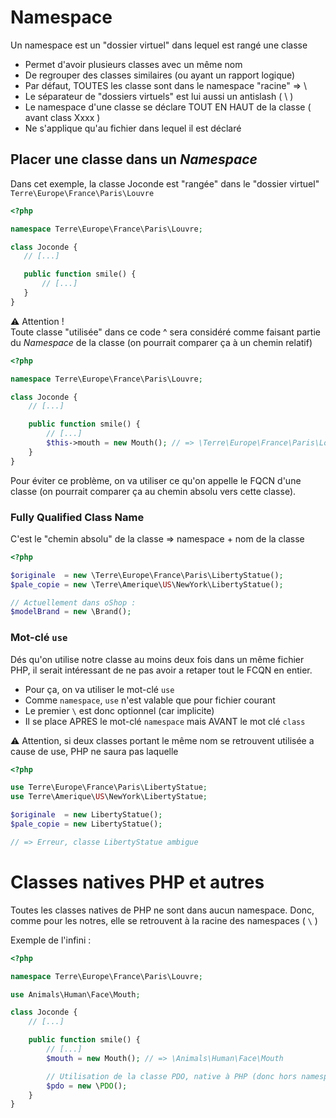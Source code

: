 # Namespace

Un namespace est un "dossier virtuel" dans lequel est rangé une classe

 - Permet d'avoir plusieurs classes avec un même nom
 - De regrouper des classes similaires (ou ayant un rapport logique)
 - Par défaut, TOUTES les classe sont dans le namespace "racine" => \
 - Le séparateur de "dossiers virtuels" est lui aussi un antislash ( \ )
 - Le namespace d'une classe se déclare TOUT EN HAUT de la classe ( avant class Xxxx )
 - Ne s'applique qu'au fichier dans lequel il est déclaré

## Placer une classe dans un _Namespace_

Dans cet exemple, la classe Joconde est "rangée" dans le "dossier virtuel" `Terre\Europe\France\Paris\Louvre`
 ```php
<?php

namespace Terre\Europe\France\Paris\Louvre;

class Joconde {
    // [...]

    public function smile() {
        // [...]
    }
}
```

:warning: Attention !  
Toute classe "utilisée" dans ce code ^ sera considéré comme faisant partie du _Namespace_ de la classe (on pourrait comparer ça à un chemin relatif)

```php
<?php

namespace Terre\Europe\France\Paris\Louvre;

class Joconde {
    // [...]

    public function smile() {
        // [...]
        $this->mouth = new Mouth(); // => \Terre\Europe\France\Paris\Louvre\Mouth
    }
}
```

Pour éviter ce problème, on va utiliser ce qu'on appelle le FQCN d'une classe (on pourrait comparer ça au chemin absolu vers cette classe).

### Fully Qualified Class Name

C'est le "chemin absolu" de la classe => namespace + nom de la classe

```php
<?php

$originale  = new \Terre\Europe\France\Paris\LibertyStatue();
$pale_copie = new \Terre\Amerique\US\NewYork\LibertyStatue();

// Actuellement dans oShop :
$modelBrand = new \Brand();
```

### Mot-clé `use`

Dés qu'on utilise notre classe au moins deux fois dans un même fichier PHP, il serait intéressant de ne pas avoir a retaper tout le FCQN en entier.

 - Pour ça, on va utiliser le mot-clé `use`
 - Comme `namespace`, `use` n'est valable que pour fichier courant
 - Le premier `\` est donc optionnel (car implicite)
 - Il se place APRES le mot-clé `namespace` mais AVANT le mot clé `class`


:warning: Attention, si deux classes portant le même nom se retrouvent utilisée a cause de use, PHP ne saura pas laquelle
```php
<?php

use Terre\Europe\France\Paris\LibertyStatue;
use Terre\Amerique\US\NewYork\LibertyStatue;

$originale  = new LibertyStatue();
$pale_copie = new LibertyStatue();

// => Erreur, classe LibertyStatue ambigue

```

# Classes natives PHP et autres

Toutes les classes natives de PHP ne sont dans aucun namespace.
Donc, comme pour les notres, elle se retrouvent à la racine des namespaces ( `\` )

Exemple de l'infini :
```php
<?php

namespace Terre\Europe\France\Paris\Louvre;

use Animals\Human\Face\Mouth;

class Joconde {
    // [...]

    public function smile() {
        // [...]
        $mouth = new Mouth(); // => \Animals\Human\Face\Mouth

        // Utilisation de la classe PDO, native à PHP (donc hors namespace)
        $pdo = new \PDO();
    }
}
```